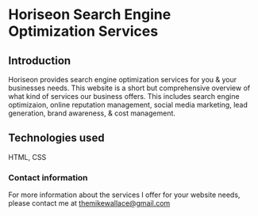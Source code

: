 # Horiseon Search Engine Optimization Services #

## Introduction ##

Horiseon provides search engine optimization services for you & your businesses needs. This website is a short but comprehensive overview of what kind of services our business offers. This includes search engine optimizaion, online reputation management, social media marketing, lead generation, brand awareness, & cost management. 

## Technologies used ##

HTML, CSS

### Contact information ###

For more information about the services I offer for your website needs, please contact me at themikewallace@gmail.com